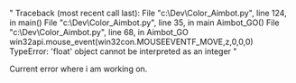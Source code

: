 "
Traceback (most recent call last):
  File "c:\Dev\Color_Aimbot.py", line 124, in <module>
    main()
  File "c:\Dev\Color_Aimbot.py", line 35, in main
    Aimbot_GO()
  File "c:\Dev\Color_Aimbot.py", line 68, in Aimbot_GO
    win32api.mouse_event(win32con.MOUSEEVENTF_MOVE,z,0,0,0)
TypeError: 'float' object cannot be interpreted as an integer
"

Current error where i am working on.
